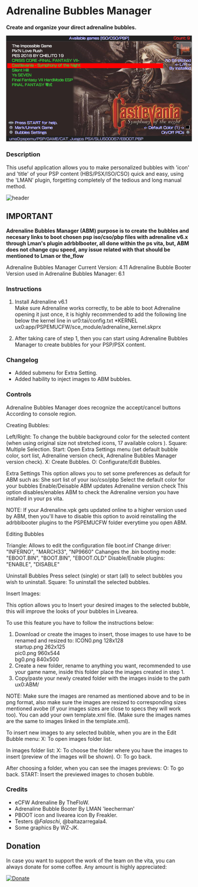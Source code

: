 # Adrenaline Bubbles Manager
**Create and organize your direct adrenaline bubbles.**

![header](preview.png)

### Description ###
This useful application allows you to make personalized bubbles with 'icon' and 'title' of your PSP content (HBS/PSX/ISO/CSO) quick and easy, using the 'LMAN' plugin, forgetting completely of the tedious and long manual method.

![header](Bubbles.png)

## IMPORTANT ##
**Adrenaline Bubbles Manager (ABM) purpose is to create the bubbles and necesary links to boot chosen psp iso/cso/pbp files with adrenaline v6.x through Lman's plugin adrbblbooter, all done within the ps vita, but, ABM does not change cpu speed, any issue related with that should be mentioned to Lman or the_flow**

Adrenaline Bubbles Manager Current Version: 4.11
Adrenaline Bubble Booter Version used in Adrenaline Bubbles Manager: 6.1

### Instructions ###
1. Install Adrenaline v6.1  
Make sure Adrenaline works correctly, to be able to boot Adrenaline opening it just once, it is highly recommended to add the following line below the kernel line in ur0:tai/config.txt
*KERNEL
ux0:app/PSPEMUCFW/sce_module/adrenaline_kernel.skprx

2. After taking care of step 1, then you can start using Adrenaline Bubbles Manager to create bubbles for your PSP/PSX content.

### Changelog ###
- Added submenu for Extra Setting.<br>
- Added hability to inject images to ABM bubbles.<br>

### Controls ###
Adrenaline Bubbles Manager does recognize the accept/cancel buttons According to console region.

Creating Bubbles:

Left/Right: To change the bubble background color for the selected content (when using original size not stretched icons, 17 available colors ).
Square: Multiple Selection.
Start: Open Extra Settings menu (set default bubble color, sort list, Adrenaline version check, Adrenaline Bubbles Manager version check).
X: Create Bubbles.
O: Configurate/Edit Bubbles.

Extra Settings
This option allows you to set some preferences as default for ABM such as:
She sort list of your iso/cso/pbp
Select the default color for your bubbles
Enable/Deisable ABM updates
Adrenaline version check
This option disables/enables ABM to check the Adrenaline version you have installed in your ps vita. 

NOTE: 
If your Adrenaline.vpk gets updated online to a higher version used by ABM, then you'll have to disable this option
to avoid reinstalling the adrbblbooter plugins to the PSPEMUCFW folder everytime you open ABM.

Editing Bubbles

Triangle: Allows to edit the configuration file boot.inf
	Change driver: "INFERNO", "MARCH33", "NP9660"
	Cahanges the .bin booting mode: "EBOOT.BIN", "BOOT.BIN", "EBOOT.OLD"
	Disable/Enable plugins: "ENABLE", "DISABLE"

Uninstall Bubbles
Press select (single) or start (all) to select bubbles you wish to uninstall.
Square: To uninstall the selected bubbles.

Insert Images:

This option allows you to Insert your desired images to the selected bubble, this will improve the looks of your bubbles in Livearea.

To use this feature you have to follow the instructions below:
1. Download or create the images to insert, those images to use have to be renamed and resized to:
ICON0.png		128x128       
startup.png		262x125       
pic0.png		960x544       
bg0.png			840x500
1. Create a new folder, rename to anything you want, recommended to use your game name, inside this folder place the images created in step 1.
2. Copy/paste your newly created folder with the images inside to the path ux0:ABM/


NOTE:
Make sure the images are renamed as mentioned above and to be in png format, also make sure the images are resized to corresponding sizes mentioned avobe
(if your images sizes are close to specs they will work too).
You can add your own template.xml file. (Make sure the images names are the same to images linked in the template.xml).


To insert new images to any selected bubble, when you are in the Edit Bubble menu:
X: To open images folder list.

In images folder list:
X: To choose the folder where you have the images to insert (preview of the images will be shown).
O: To go back.

After choosing a folder, when you can see the images previews:
O: To go back.
START: Insert the previewed images to chosen bubble.





### Credits ###
- eCFW Adrenaline By TheFloW.
- Adrenaline Bubble Booter By LMAN 'leecherman'
- PBOOT icon and livearea icon By Freakler.
- Testers @_Falaschi_, @baltazarregala4.
- Some graphics By WZ-JK.

## Donation ##
In case you want to support the work of the team on the vita, you can always donate for some coffee. Any amount is highly appreciated:

[![Donate](https://www.paypalobjects.com/en_US/i/btn/btn_donateCC_LG.gif)](https://www.paypal.com/cgi-bin/webscr?cmd=_donations&business=YHZ5XBWEXP8ZY&lc=MX&item_name=ONElua%20Team%20Projects&item_number=AdrenalineBubbleManager&currency_code=USD&bn=PP%2dDonationsBF%3abtn_donateCC_LG%2egif%3aNonHosted)

